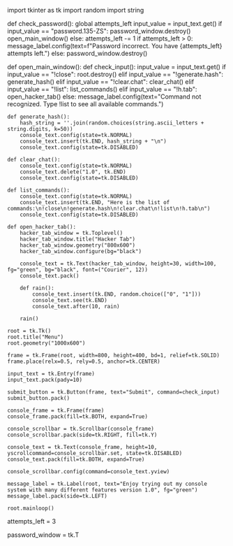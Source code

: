 import tkinter as tk
import random
import string

def check_password():
    global attempts_left
    input_value = input_text.get()
    if input_value == "password.135-ZS":
        password_window.destroy()
        open_main_window()
    else:
        attempts_left -= 1
        if attempts_left > 0:
            message_label.config(text=f"Password incorrect. You have {attempts_left} attempts left.")
        else:
            password_window.destroy()

def open_main_window():
    def check_input():
        input_value = input_text.get()
        if input_value == "!close":
            root.destroy()
        elif input_value == "!generate.hash":
            generate_hash()
        elif input_value == "!clear.chat":
            clear_chat()
        elif input_value == "!list":
            list_commands()
        elif input_value == "!h.tab":
            open_hacker_tab()
        else:
            message_label.config(text="Command not recognized. Type !list to see all available commands.")

    def generate_hash():
        hash_string = ''.join(random.choices(string.ascii_letters + string.digits, k=50))
        console_text.config(state=tk.NORMAL)
        console_text.insert(tk.END, hash_string + "\n")
        console_text.config(state=tk.DISABLED)

    def clear_chat():
        console_text.config(state=tk.NORMAL)
        console_text.delete("1.0", tk.END)
        console_text.config(state=tk.DISABLED)

    def list_commands():
        console_text.config(state=tk.NORMAL)
        console_text.insert(tk.END, "Here is the list of commands:\n!close\n!generate.hash\n!clear.chat\n!list\n!h.tab\n")
        console_text.config(state=tk.DISABLED)

    def open_hacker_tab():
        hacker_tab_window = tk.Toplevel()
        hacker_tab_window.title("Hacker Tab")
        hacker_tab_window.geometry("800x600")
        hacker_tab_window.configure(bg="black")

        console_text = tk.Text(hacker_tab_window, height=30, width=100, fg="green", bg="black", font=("Courier", 12))
        console_text.pack()

        def rain():
            console_text.insert(tk.END, random.choice(["0", "1"]))
            console_text.see(tk.END)
            console_text.after(10, rain)

        rain()

    root = tk.Tk()
    root.title("Menu")
    root.geometry("1000x600")

    frame = tk.Frame(root, width=800, height=400, bd=1, relief=tk.SOLID)
    frame.place(relx=0.5, rely=0.5, anchor=tk.CENTER)

    input_text = tk.Entry(frame)
    input_text.pack(pady=10)

    submit_button = tk.Button(frame, text="Submit", command=check_input)
    submit_button.pack()

    console_frame = tk.Frame(frame)
    console_frame.pack(fill=tk.BOTH, expand=True)

    console_scrollbar = tk.Scrollbar(console_frame)
    console_scrollbar.pack(side=tk.RIGHT, fill=tk.Y)

    console_text = tk.Text(console_frame, height=10, yscrollcommand=console_scrollbar.set, state=tk.DISABLED)
    console_text.pack(fill=tk.BOTH, expand=True)

    console_scrollbar.config(command=console_text.yview)

    message_label = tk.Label(root, text="Enjoy trying out my console system with many different features version 1.0", fg="green")
    message_label.pack(side=tk.LEFT)

    root.mainloop()

attempts_left = 3

password_window = tk.T
